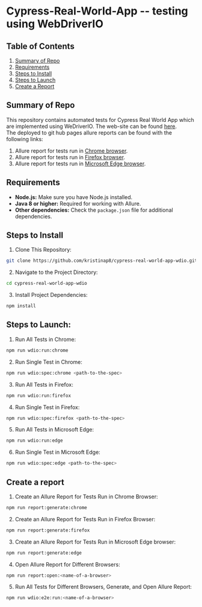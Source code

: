 # Cypress-Real-World-App -- testing using WebDriverIO

## Table of Contents

1. [Summary of Repo](#summary-of-repo)
2. [Requirements](#requirements)
3. [Steps to Install](#steps-to-install)
4. [Steps to Launch](#steps-to-launch)
5. [Create a Report](#create-a-report)

## Summary of Repo

This repository contains automated tests for Cypress Real World App which are implemented using WeDriverIO. The web-site can be found [here](https://github.com/cypress-io/cypress-realworld-app). <br>
The deployed to git hub pages allure reports can be found with the following links:
1. Allure report for tests run in [Chrome browser](https://kristinap8.github.io/cypress-real-world-app-wdio/chrome).
2. Allure report for tests run in [Firefox browser](https://kristinap8.github.io/cypress-real-world-app-wdio/firefox).
3. Allure report for tests run in [Microsoft Edge browser](https://kristinap8.github.io/cypress-real-world-app-wdio/edge).


## Requirements

- **Node.js:** Make sure you have Node.js installed.
- **Java 8 or higher:** Required for working with Allure.
- **Other dependencies:** Check the `package.json` file for additional dependencies.

## Steps to Install

1. Clone This Repository:

```bash
git clone https://github.com/kristinap8/cypress-real-world-app-wdio.git
```

2. Navigate to the Project Directory:

```bash
cd cypress-real-world-app-wdio
```

3. Install Project Dependencies:

```bash
npm install
```

## Steps to Launch:

1. Run All Tests in Chrome:

```bash
npm run wdio:run:chrome
```

2. Run Single Test in Chrome:

```bash
npm run wdio:spec:chrome <path-to-the-spec>
```

3. Run All Tests in Firefox:

```bash
npm run wdio:run:firefox
```

4. Run Single Test in Firefox:

```bash
npm run wdio:spec:firefox <path-to-the-spec>
```

5. Run All Tests in Microsoft Edge:

```bash
npm run wdio:run:edge
```

6. Run Single Test in Microsoft Edge:

```bash
npm run wdio:spec:edge <path-to-the-spec>
```

## Create a report

1. Create an Allure Report for Tests Run in Chrome Browser:

```bash
npm run report:generate:chrome
```

2. Create an Allure Report for Tests Run in Firefox Browser:

```bash
npm run report:generate:firefox
```

3. Create an Allure Report for Tests Run in Microsoft Edge browser:

```bash
npm run report:generate:edge
```

4. Open Allure Report for Different Browsers:

```bash
npm run report:open:<name-of-a-browser>
```

5. Run All Tests for Different Browsers, Generate, and Open Allure Report:

```bash
npm run wdio:e2e:run:<name-of-a-browser>
```